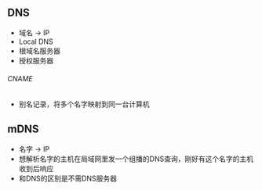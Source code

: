 ## DNS
* 域名 -> IP
* Local DNS
* 根域名服务器
* 授权服务器
###### CNAME
* 别名记录，将多个名字映射到同一台计算机

## mDNS
* 名字 -> IP
* 想解析名字的主机在局域网里发一个组播的DNS查询，刚好有这个名字的主机收到后响应
* 和DNS的区别是不需DNS服务器